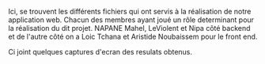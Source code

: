 Ici, se trouvent les différents fichiers qui ont servis à la réalisation de notre application web.
Chacun des membres ayant joué un rôle determinant pour la réalisation du dit projet.
NAPANE Mahel, LeViolent et Nipa côté backend et
de l'autre côté on a Loic Tchana et Aristide Noubaissem pour le front end.

Ci joint quelques captures d'ecran des resulats obtenus.

